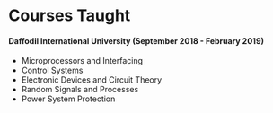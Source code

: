 # Courses Taught

#### **Daffodil International University** (September 2018 - February 2019)
* Microprocessors and Interfacing
* Control Systems
* Electronic Devices and Circuit Theory
* Random Signals and Processes
* Power System Protection

